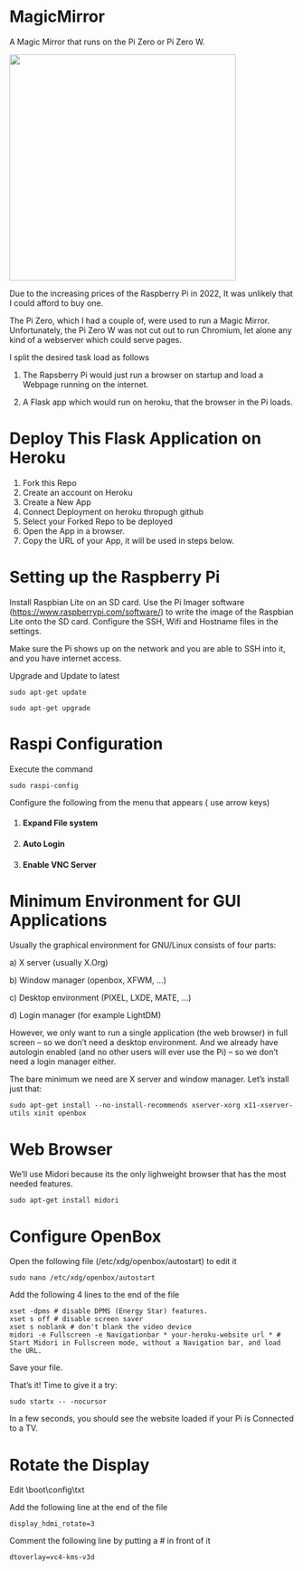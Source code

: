 # MagicMirror
A Magic Mirror that runs on the Pi Zero or Pi Zero W. 



<img src="https://github.com/rupin/PiZeroMagicMirror/raw/main/MagicMirrorImage.jpeg"  height="400" />


Due to the increasing prices of the Raspberry Pi in 2022, It was unlikely that I could afford to buy one. 

The Pi Zero, which I had a couple of, were used to run a Magic Mirror. Unfortunately, the Pi Zero W was not cut out to run Chromium, let alone any kind of a webserver which could serve pages. 

I split the desired task load as follows

1) The Rapsberry Pi would just run a browser on startup and load a Webpage running on the internet. 

2) A Flask app which would run on heroku, that the browser in the Pi loads. 



# Deploy This Flask Application on Heroku

1) Fork this Repo
2) Create an account on Heroku
3) Create a New App
4) Connect Deployment on heroku thropugh github
5) Select your Forked Repo to be deployed
6) Open the App in a browser. 
7) Copy the URL of your App, it will be used in steps below.


# Setting up the Raspberry Pi

Install Raspbian Lite on an SD card. Use the Pi Imager software (https://www.raspberrypi.com/software/) to write the image of the Raspbian Lite onto the SD card.
Configure the SSH, Wifi and Hostname files in the settings. 

Make sure the Pi shows up on the network and you are able to SSH into it, and you have internet access. 

Upgrade and Update to latest

```
sudo apt-get update

sudo apt-get upgrade
```

# Raspi Configuration
Execute the command

```
sudo raspi-config
```

Configure the following from the menu that appears ( use arrow keys)
1) #### Expand File system
2) #### Auto Login
3) #### Enable VNC Server

# Minimum Environment for GUI Applications

Usually the graphical environment for GNU/Linux consists of four parts:

a) X server (usually X.Org)

b) Window manager (openbox, XFWM, …)

c) Desktop environment (PIXEL, LXDE, MATE, …)

d) Login manager (for example LightDM)

However, we only want to run a single application (the web browser) in full screen – so we don’t need a desktop environment. And we already have autologin enabled (and no other users will ever use the Pi) – so we don’t need a login manager either.

The bare minimum we need are X server and window manager. Let’s install just that:


```
sudo apt-get install --no-install-recommends xserver-xorg x11-xserver-utils xinit openbox
```

# Web Browser
We’ll use Midori because its the only lighweight browser that has the most needed features. 

```
sudo apt-get install midori
```

# Configure OpenBox

Open the following file (/etc/xdg/openbox/autostart) to edit it 
```
sudo nano /etc/xdg/openbox/autostart

```

Add the following 4 lines to the end of the file

```
xset -dpms # disable DPMS (Energy Star) features.
xset s off # disable screen saver
xset s noblank # don't blank the video device
midori -e Fullscreen -e Navigationbar * your-heroku-website url * # Start Midori in Fullscreen mode, without a Navigation bar, and load the URL.
```
Save your file. 

That’s it! Time to give it a try:
```
sudo startx -- -nocursor
```

In a few seconds, you should see the website loaded if your Pi is Connected to a TV.

# Rotate the Display
Edit \boot\config\txt

Add the following line at the end of the file
```
display_hdmi_rotate=3
```

Comment the following line by putting a # in front of it
```
dtoverlay=vc4-kms-v3d
```
